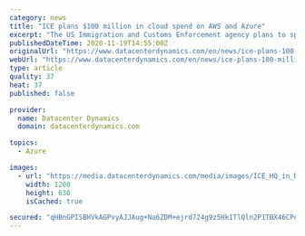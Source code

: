```yaml
---
category: news
title: "ICE plans $100 million in cloud spend on AWS and Azure"
excerpt: "The US Immigration and Customs Enforcement agency plans to spend at least $100 million over five years on cloud services. The government body is looking for “cloud infrastructure hosting in AWS and Microsoft Azure environments,"
publishedDateTime: 2020-11-19T14:55:00Z
originalUrl: "https://www.datacenterdynamics.com/en/news/ice-plans-100-million-cloud-spend-aws-and-azure/"
webUrl: "https://www.datacenterdynamics.com/en/news/ice-plans-100-million-cloud-spend-aws-and-azure/"
type: article
quality: 37
heat: 37
published: false

provider:
  name: Datacenter Dynamics
  domain: datacenterdynamics.com

topics:
  - Azure

images:
  - url: "https://media.datacenterdynamics.com/media/images/ICE_HQ_in_DC.2e16d0ba.fill-1200x630.jpg"
    width: 1200
    height: 630
    isCached: true

secured: "qHBnGPISBHVkAGPvyAJJAug+Na6ZDM+ejrd724g9z5Hk1TlQln2P1TBX46CPeoZvh9j9O5xpPrsJ8QjRKonhRVtm8/3iGV7N64tik4PHVFcnK7ysrul4G9J+XKgRNsx1tMK4vZ2DaVAt9ssZWYQeL1KRNckSeUdsN5RYKDBOJZCpLkKoAeuREWwdY7bq+ojCe4N0RJzSdk8xeHTDajpeThn2hU4tMjH6FTe6/13bVN7OtKWDP3WfMl/qVOyOmblw3EHcoDrwb9xAEe3eTwTtuVHqZ9Oc97U6f+JutYpq78a6RpbSRKa05djl4lYCq9Yvf5SSTv6wt+iV7d0VWL3pFMkco3sg8WZrilkswFwWr88=;XzJSMVcFqPDl/wbQiSuLhA=="
---
```


